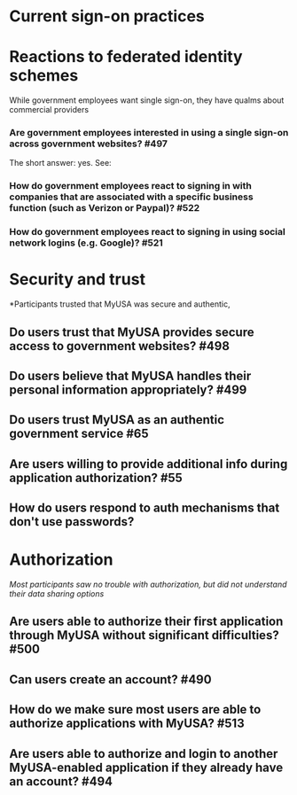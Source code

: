 # Current sign-on practices


# Reactions to federated identity schemes
While government employees want single sign-on, they have qualms about commercial providers
 
### Are government employees interested in using a single sign-on across government websites? #497 
The short answer: yes. 
See: 

### How do government employees react to signing in with companies that are associated with a specific business function (such as Verizon or Paypal)? #522 

### How do government employees react to signing in using social network logins (e.g. Google)? #521 

# Security and trust
*Participants trusted that MyUSA was secure and authentic, 
 
## Do users trust that MyUSA provides secure access to government websites? #498 

## Do users believe that MyUSA handles their personal information appropriately? #499

## Do users trust MyUSA as an authentic government service #65 

## Are users willing to provide additional info during application authorization? #55

## How do users respond to auth mechanisms that don't use passwords?

# Authorization 
*Most participants saw no trouble with authorization, but did not understand their data sharing options*

## Are users able to authorize their first application through MyUSA without significant difficulties? #500 

## Can users create an account? #490 

## How do we make sure most users are able to authorize applications with MyUSA? #513 

## Are users able to authorize and login to another MyUSA-enabled application if they already have an account? #494
